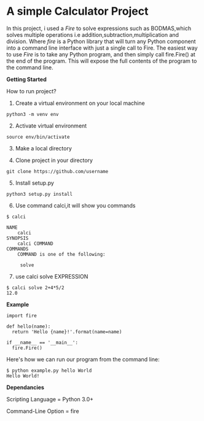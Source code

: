 # A simple Calculator Project

In this project, i used a *Fire* to solve expressions such as BODMAS,which solves multiple operations i.e addition,subtraction,multiplication and division. Where *fire* is a Python library that will turn any Python component into a command line interface with just a single call to Fire.
The easiest way to use *Fire* is to take any Python program, and then simply call fire.Fire() at the end of the program. This will expose the full contents of the program to the command line.

**Getting Started**

How to run project?

1. Create a virtual environment on your local machine
```
python3 -m venv env
```
2. Activate virtual environment
```
source env/bin/activate
```
3. Make a local directory

4. Clone project in your directory
```
git clone https://github.com/username
```
5. Install setup.py
```
python3 setup.py install
```
6. Use command calci,it will show you commands
```
$ calci

NAME
    calci
SYNOPSIS
    calci COMMAND
COMMANDS
    COMMAND is one of the following:

     solve
```
7. use calci solve EXPRESSION
```
$ calci solve 2+4*5/2
12.0
```

**Example**
```
import fire

def hello(name):
  return 'Hello {name}!'.format(name=name)

if __name__ == '__main__':
  fire.Fire()
```
Here's how we can run our program from the command line:
```
$ python example.py hello World
Hello World!
```

**Dependancies**

Scripting Language =	Python 3.0+

Command-Line Option  =	fire
